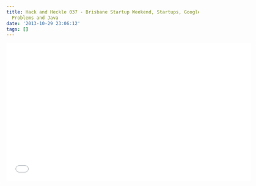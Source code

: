 ```yaml
---
title: Hack and Heckle 037 - Brisbane Startup Weekend, Startups, Google Glass, Math
  Problems and Java
date: '2013-10-29 23:06:12'
tags: []
---
```


<iframe style="border: none" src="//html5-player.libsyn.com/embed/episode/id/2528667/height/360/width/640/theme/legacy/direction/no/autoplay/no/autonext/no/thumbnail/yes/preload/no/no_addthis/no/" height="360" width="640" scrolling="no"  allowfullscreen webkitallowfullscreen mozallowfullscreen oallowfullscreen msallowfullscreen></iframe>
<!--more—>
Local:
Brisbane Startup Weekend
http://www.flickr.com/photos/davedri/sets/72157636707562173/
http://www.flickr.com/photos/davedri/10386733806/in/set-72157636707562173
(behind judges)

Here's a recap:
1. Event metrics: 70 attendees, 31 ideas pitched, 9 teams formed.
2. Winning teams:
Qrate.tv
Snap Lotto
3. When is the next StartupWeekend nearby?  How about SW Gold Coast, SW Sydney or SW Melbourne; all on November 15.

Cloud Phone - Indigogo  (RCL startup)
http://igg.me/p/cloudphone-3g-revolutionize-how-you-care/x/5117246

Ruby Australia Conf - open for talks submissions
https://github.com/rubyaustralia/rubyconfau-2014-cfp/
We are allowing 45 minutes for each talk, including time for setup and questions. Proposals will be accepted until 31 October, 2013

I green heart brisbane
http://www.citysmart.com.au/node/3745
http://www.nissan.com.au/Cars-Vehicles/LEAF/Offers (~$40k)
http://www.smh.com.au/it-pro/business-it/nissan-leaf-gives-mainframe-a-new-kick-along-20130718-hv0xt.html
Nissan Leaf, Electric car, half price parking in king george sq and free recharge.

Google Glass - Ramine Darabiha (user) - Feedback
http://www.flickr.com/photos/davedri/10386733806/in/set-72157636707562173

Dev:
Why are programming questions math problems?
http://countaleph.wordpress.com/2013/10/20/dear-startups-stop-asking-me-math-puzzles-to-figure-out-if-i-can-code/

Second coming of java:
http://www.wired.com/wiredenterprise/2013/09/the-second-coming-of-java/
(Scala for twitter)

Game - teach kids to code java
http://www.wired.com/wiredenterprise/2013/04/java-codespells/

Java One Roundup:
http://www.infoq.com/articles/javaone2013-roundup

Hackernews language like/dislike poll
https://news.ycombinator.com/item?id=6527104

Picks:
DR IO7 made with Word
http://www.youtube.com/watch?v=RZp7BvQJnU8

Leigh
http://toranbillups.com/blog/archive/2013/07/21/Integration-testing-your-emberjs-app-with-QUnit-and-Karma/
